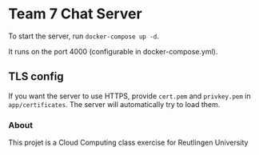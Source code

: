 # Team 7 Chat Server

To start the server, run `docker-compose up -d`.

It runs on the port 4000 (configurable in docker-compose.yml).

## TLS config

If you want the server to use HTTPS, provide `cert.pem` and `privkey.pem` in `app/certificates`. 
The server will automatically try to load them.

### About
This projet is a Cloud Computing class exercise for Reutlingen University
